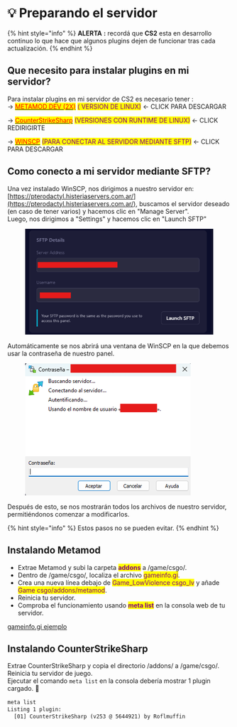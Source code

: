 # 💡 Preparando el servidor

{% hint style="info" %}
**ALERTA** **:** recordá que **CS2** esta en desarrollo continuo lo que hace que algunos plugins dejen de funcionar tras cada actualización.
{% endhint %}

## Que necesito para instalar plugins en mi servidor?

Para instalar plugins en mi servidor de CS2 es necesario tener : \
\-> [<mark style="color:red;">METAMOD DEV (2X)</mark>](https://mms.alliedmods.net/mmsdrop/2.0/mmsource-2.0.0-git1313-linux.tar.gz) <mark style="color:purple;">( VERSION DE LINUX)</mark> <- CLICK PARA DESCARGAR

\-> [<mark style="color:red;">CounterStrikeSharp</mark>](https://github.com/roflmuffin/CounterStrikeSharp/releases) <mark style="color:purple;">(VERSIONES CON RUNTIME DE LINUX)</mark> <- CLICK REDIRIGIRTE&#x20;

\-> [<mark style="color:red;">WINSCP</mark>](https://cdn.winscp.net/files/WinSCP-6.3.4-Setup.exe?secure=ujH18XPyOgd0kaw0BW7slQ==,1725371758) <mark style="color:purple;">(PARA CONECTAR AL SERVIDOR MEDIANTE SFTP)</mark> <- CLICK PARA DESCARGAR&#x20;



## Como conecto a mi servidor mediante SFTP?&#x20;

Una vez instalado WinSCP, nos dirigimos a nuestro servidor en: [https://pterodactyl.histeriaservers.com.ar/](https://pterodactyl.histeriaservers.com.ar/), buscamos el servidor deseado (en caso de tener varios) y hacemos clic en "Manage Server".\
Luego, nos dirigimos a "Settings" y hacemos clic en "Launch SFTP"

<figure><img src="../.gitbook/assets/SFTP.png" alt=""><figcaption></figcaption></figure>

Automáticamente se nos abrirá una ventana de WinSCP en la que debemos usar la contraseña de nuestro panel.

<figure><img src="../.gitbook/assets/winscp.png" alt=""><figcaption></figcaption></figure>

Después de esto, se nos mostrarán todos los archivos de nuestro servidor, permitiéndonos comenzar a modificarlos.

{% hint style="info" %}
Estos pasos no se pueden evitar.
{% endhint %}

## Instalando Metamod

* Extrae Metamod y subi la carpeta <mark style="color:purple;">**addons**</mark> a /game/csgo/.
* Dentro de /game/csgo/, localiza el archivo <mark style="color:purple;">gameinfo.gi</mark>.
* Crea una nueva línea debajo de <mark style="color:purple;">Game\_LowViolence csgo\_lv</mark> y añade <mark style="color:purple;">Game csgo/addons/metamod</mark>.
* &#x20;Reinicia tu servidor.
* Comproba el funcionamiento usando <mark style="color:purple;">**meta list**</mark> en la consola web de tu servidor.

[gameinfo.gi ejemplo](https://docs.cssharp.dev/images/gameinfogi-example.png)



## Instalando CounterStrikeSharp

Extrae CounterStrikeSharp y copia el directorio /addons/ a /game/csgo/.\
Reinicia tu servidor de juego.\
Ejecutar el comando `meta list` en la consola debería mostrar 1 plugin cargado. 🎉

```
meta list
Listing 1 plugin:
  [01] CounterStrikeSharp (v253 @ 5644921) by Roflmuffin
```


